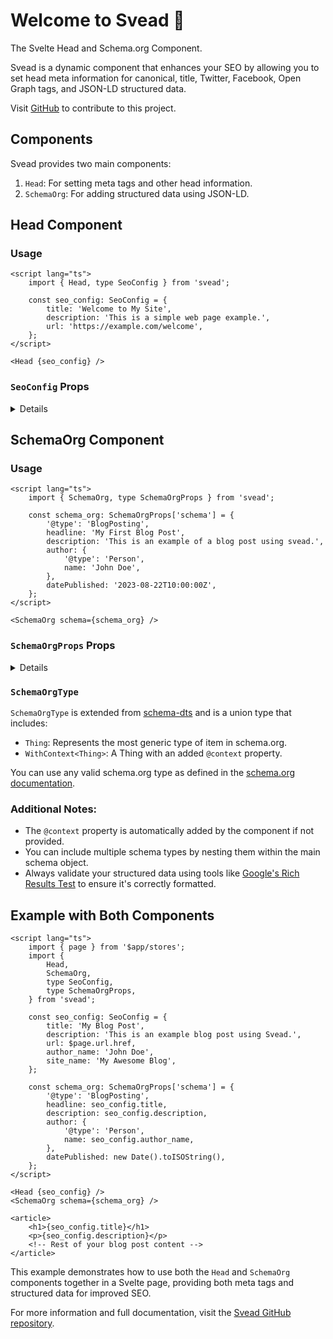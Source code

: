 <script lang="ts">
  import { Details } from '$lib/components'
</script>

# Welcome to Svead 🍺

The Svelte Head and Schema.org Component.

Svead is a dynamic component that enhances your SEO by allowing you to
set head meta information for canonical, title, Twitter, Facebook,
Open Graph tags, and JSON-LD structured data.

Visit [GitHub](https://github.com/spences10/svead) to contribute to
this project.

## Components

Svead provides two main components:

1. `Head`: For setting meta tags and other head information.
2. `SchemaOrg`: For adding structured data using JSON-LD.

## Head Component

### Usage

```svelte
<script lang="ts">
	import { Head, type SeoConfig } from 'svead';

	const seo_config: SeoConfig = {
		title: 'Welcome to My Site',
		description: 'This is a simple web page example.',
		url: 'https://example.com/welcome',
	};
</script>

<Head {seo_config} />
```

### `SeoConfig` Props

<Details buttonText="Click to expand">

| Property            | Type               | Description                                                  | Required |
| :------------------ | :----------------- | :----------------------------------------------------------- | :------- |
| `title`             | `string`           | The title of the web page.                                   | Yes      |
| `description`       | `string`           | A description of the web page.                               | Yes      |
| `url`               | `string`           | The URL of the web page.                                     | Yes      |
| `website`           | `string`           | The website the web page belongs to.                         | No       |
| `language`          | `string` \| `'en'` | The language of the web page. Defaults to 'en'.              | No       |
| `open_graph_image`  | `string`           | The URL of an image to use for Open Graph meta tags.         | No       |
| `payment_pointer`   | `string`           | A payment pointer for Web Monetization.                      | No       |
| `author_name`       | `string`           | The name of the author.                                      | No       |
| `site_name`         | `string`           | The name of the site for og:site_name.                       | No       |
| `twitter_handle`    | `string`           | The Twitter handle of the content creator or site.           | No       |
| `twitter_card_type` | `string`           | The type of Twitter card. Defaults to 'summary_large_image'. | No       |

</Details>

## SchemaOrg Component

### Usage

```svelte
<script lang="ts">
	import { SchemaOrg, type SchemaOrgProps } from 'svead';

	const schema_org: SchemaOrgProps['schema'] = {
		'@type': 'BlogPosting',
		headline: 'My First Blog Post',
		description: 'This is an example of a blog post using svead.',
		author: {
			'@type': 'Person',
			name: 'John Doe',
		},
		datePublished: '2023-08-22T10:00:00Z',
	};
</script>

<SchemaOrg schema={schema_org} />
```

### `SchemaOrgProps` Props

<Details buttonText="Click to expand">

| Property | Type            | Description                                                 | Required |
| :------- | :-------------- | :---------------------------------------------------------- | :------- |
| `schema` | `SchemaOrgType` | The structured data object following schema.org vocabulary. | Yes      |

</Details>

### `SchemaOrgType`

`SchemaOrgType` is extended from
[schema-dts](https://github.com/google/schema-dts) and is a union type
that includes:

- `Thing`: Represents the most generic type of item in schema.org.
- `WithContext<Thing>`: A Thing with an added `@context` property.

You can use any valid schema.org type as defined in the
[schema.org documentation](https://schema.org).

### Additional Notes:

- The `@context` property is automatically added by the component if
  not provided.
- You can include multiple schema types by nesting them within the
  main schema object.
- Always validate your structured data using tools like
  [Google's Rich Results Test](https://search.google.com/test/rich-results)
  to ensure it's correctly formatted.

## Example with Both Components

```svelte
<script lang="ts">
	import { page } from '$app/stores';
	import {
		Head,
		SchemaOrg,
		type SeoConfig,
		type SchemaOrgProps,
	} from 'svead';

	const seo_config: SeoConfig = {
		title: 'My Blog Post',
		description: 'This is an example blog post using Svead.',
		url: $page.url.href,
		author_name: 'John Doe',
		site_name: 'My Awesome Blog',
	};

	const schema_org: SchemaOrgProps['schema'] = {
		'@type': 'BlogPosting',
		headline: seo_config.title,
		description: seo_config.description,
		author: {
			'@type': 'Person',
			name: seo_config.author_name,
		},
		datePublished: new Date().toISOString(),
	};
</script>

<Head {seo_config} />
<SchemaOrg schema={schema_org} />

<article>
	<h1>{seo_config.title}</h1>
	<p>{seo_config.description}</p>
	<!-- Rest of your blog post content -->
</article>
```

This example demonstrates how to use both the `Head` and `SchemaOrg`
components together in a Svelte page, providing both meta tags and
structured data for improved SEO.

For more information and full documentation, visit the
[Svead GitHub repository](https://github.com/spences10/svead).
